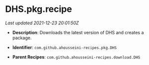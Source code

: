 # DHS.pkg.recipe

_Last updated 2021-12-23 20:01:50Z_

- **Description**: Downloads the latest version of DHS and creates a package.

- **Identifier**: `com.github.ahousseini-recipes.pkg.DHS`

- **Parent Recipes**: `com.github.ahousseini-recipes.download.DHS`
